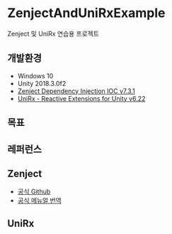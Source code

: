 # ZenjectAndUniRxExample
Zenject 및 UniRx 연습용 프로젝트

## 개발환경
- Windows 10
- Unity 2018.3.0f2
- [Zenject Dependency Injection IOC v7.3.1](https://assetstore.unity.com/packages/tools/integration/zenject-dependency-injection-ioc-17758)
- [UniRx - Reactive Extensions for Unity v6.22](https://assetstore.unity.com/packages/tools/integration/unirx-reactive-extensions-for-unity-17276)

## 목표

## 레퍼런스

## Zenject
- [공식 Github](https://github.com/modesttree/Zenject)
- [공식 메뉴얼 번역](~Document/zenject-manual-ko.md)

## UniRx